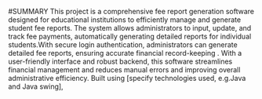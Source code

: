 #SUMMARY
This project is a comprehensive fee report generation software designed for educational institutions to efficiently manage and generate student fee reports. The system allows administrators to input, update, and track fee payments, automatically generating detailed reports for individual students.With secure login authentication, administrators can generate detailed fee reports, ensuring accurate financial record-keeping . With a user-friendly interface and robust backend, this software streamlines financial management and reduces manual errors and improving overall administrative efficiency. Built using [specify technologies used, e.g.Java and Java swing],
